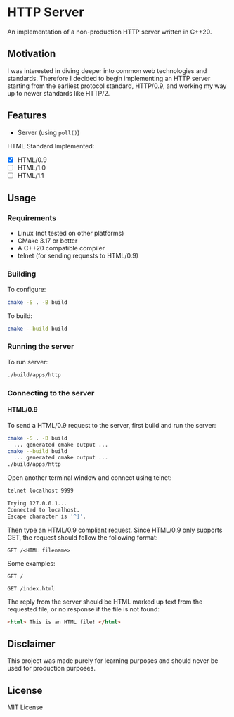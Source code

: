 # HTTP Server

An implementation of a non-production HTTP server written in C++20.

## Motivation

I was interested in diving deeper into common web technologies and standards. Therefore I decided to begin implementing an HTTP server starting from the earliest protocol standard, HTTP/0.9, and working my way up to newer standards like HTTP/2.

## Features

* Server (using `poll()`)

HTML Standard Implemented:

* [x] HTML/0.9
* [ ] HTML/1.0
* [ ] HTML/1.1

## Usage

### Requirements

* Linux (not tested on other platforms)
* CMake 3.17 or better
* A C++20 compatible compiler
* telnet (for sending requests to HTML/0.9)

### Building

To configure:

```bash
cmake -S . -B build
```

To build:

```bash
cmake --build build
```

### Running the server

To run server:

```bash
./build/apps/http
```

### Connecting to the server

#### HTML/0.9

To send a HTML/0.9 request to the server, first build and run the server:

```bash
cmake -S . -B build
  ... generated cmake output ...
cmake --build build
  ... generated cmake output ...
./build/apps/http
```

Open another terminal window and connect using telnet:

```bash
telnet localhost 9999

Trying 127.0.0.1...
Connected to localhost.
Escape character is '^]'.
```

Then type an HTML/0.9 compliant request. Since HTML/0.9 only supports GET, the request should follow the following format:

```text
GET /<HTML filename>
```

Some examples:

```text
GET /
```

```text
GET /index.html
```

The reply from the server should be HTML marked up text from the requested file, or no response if the file is not found:

```html
<html> This is an HTML file! </html>
```

## Disclaimer

This project was made purely for learning purposes and should never be used for production purposes.

## License

MIT License
